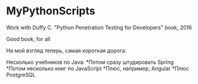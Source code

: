 # MyPythonScripts
Work with Duffy C. "Python Penetration Testing for Developers" book, 2016

Good book, for all

На мой взгляд теперь, самая короткая дорога:

Несколько учебников по Java:
*Потом сразу штудировать Spring
*Потом несколько книг по JavaScript
*Плюс, например, Angular
*Плюс PostgreSQL
